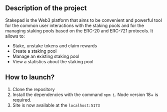 ## Description of the project

Stakepad is the Web3 platform that aims to be convenient and powerful tool for the common user interactions with the staking pools and for the managing staking pools based on the ERC-20 and ERC-721 protocols. It allows to:

- Stake, unstake tokens and claim rewards
- Create a staking pool
- Manage an existing staking pool
- View a statistics about the staking pool


## How to launch?

1. Clone the repository
2. Install the dependencies with the command `npm i`. Node version 18+ is required.
3. Site is now available at the `localhost:5173`
